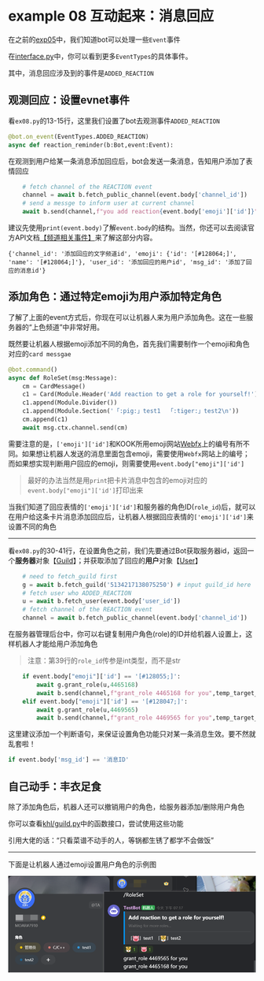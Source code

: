 # example 08 互动起来：消息回应

在之前的[exp05](../ex05_event)中，我们知道bot可以处理一些`Event`事件

在[interface.py](../../khl/interface.py)中，你可以看到更多`EventTypes`的具体事件。

其中，消息回应涉及到的事件是`ADDED_REACTION`

## 观测回应：设置evnet事件

看`ex08.py`的13-15行，这里我们设置了bot去观测事件`ADDED_REACTION`

~~~python
@bot.on_event(EventTypes.ADDED_REACTION)
async def reaction_reminder(b:Bot,event:Event):
~~~

在观测到用户给某一条消息添加回应后，bot会发送一条消息，告知用户添加了表情回应

~~~python
    # fetch channel of the REACTION event
    channel = await b.fetch_public_channel(event.body['channel_id']) 
    # send a messge to inform user at current channel
    await b.send(channel,f"you add reaction{event.body['emoji']['id']}") 
~~~

建议先使用`print(event.body)`了解`event.body`的结构。当然，你还可以去阅读官方API文档[【频道相关事件】](https://developer.kaiheila.cn/doc/event/channel#%E9%A2%91%E9%81%93%E6%B6%88%E6%81%AF%E6%9B%B4%E6%96%B0)来了解这部分内容。

~~~
{'channel_id': '添加回应的文字频道id', 'emoji': {'id': '[#128064;]', 'name': '[#128064;]'}, 'user_id': '添加回应的用户id', 'msg_id': '添加了回应的消息id'}
~~~

## 添加角色：通过特定emoji为用户添加特定角色

了解了上面的event方式后，你现在可以让机器人来为用户添加角色。这在一些服务器的“上色频道”中非常好用。

既然要让机器人根据emoji添加不同的角色，首先我们需要制作一个emoji和角色对应的`card messgae`

~~~python
@bot.command()
async def RoleSet(msg:Message):
    cm = CardMessage()
    c1 = Card(Module.Header('Add reaction to get a role for yourself!'), Module.Context('Waiting for more roles...'))
    c1.append(Module.Divider())
    c1.append(Module.Section('「:pig:」test1  「:tiger:」test2\n'))
    cm.append(c1)
    await msg.ctx.channel.send(cm)
~~~

需要注意的是，`['emoji']['id']`和KOOK所用emoji网站[Webfx](https://www.webfx.com/tools/emoji-cheat-sheet/#)上的编号有所不同。如果想让机器人发送的消息里面包含emoji，需要使用`Webfx`网站上的编号；而如果想实现判断用户回应的emoji，则需要使用`event.body["emoji"]['id']` 

> 最好的办法当然是用`print`把卡片消息中包含的emoji对应的`event.body["emoji"]['id']`打印出来

当我们知道了回应表情的`['emoji']['id']`和服务器的角色ID(`role_id`)后，就可以在用户给这条卡片消息添加回应后，让机器人根据回应表情的`['emoji']['id']`来设置不同的角色

---

看`ex08.py`的30-41行，在设置角色之前，我们先要通过Bot获取服务器id，返回一个**服务器**对象【[Guild](../../khl/guild.py)】；并获取添加了回应的**用户**对象【[User](../../khl/user.py)】

~~~python
    # need to fetch_guild first
    g = await b.fetch_guild('5134217138075250') # input guild_id here
    # fetch user who ADDED_REACTION
    u = await b.fetch_user(event.body['user_id'])
    # fetch channel of the REACTION event
    channel = await b.fetch_public_channel(event.body['channel_id']) 
~~~

在服务器管理后台中，你可以右键复制用户角色(role)的ID并给机器人设置上，这样机器人才能给用户添加角色

> 注意：第39行的`role_id`传参是int类型，而不是str

~~~python
    if event.body["emoji"]['id'] == '[#128055;]':
        await g.grant_role(u,4465168)
        await b.send(channel,f"grant_role 4465168 for you",temp_target_id=event.body['user_id']) 
    elif event.body["emoji"]['id'] == '[#128047;]':
        await g.grant_role(u,4469565)
        await b.send(channel,f"grant_role 4469565 for you",temp_target_id=event.body['user_id']) 
~~~

这里建议添加一个判断语句，来保证设置角色功能只对某一条消息生效。要不然就乱套啦！

~~~python
if event.body['msg_id'] == '消息ID' 
~~~

## 自己动手：丰衣足食

除了添加角色后，机器人还可以撤销用户的角色，给服务器添加/删除用户角色

你可以查看[khl/guild.py](../../khl/guild.py)中的函数接口，尝试使用这些功能

引用大佬的话：“只看菜谱不动手的人，等锅都生锈了都学不会做饭”

----

下面是让机器人通过emoji设置用户角色的示例图

![example](./example.png)
